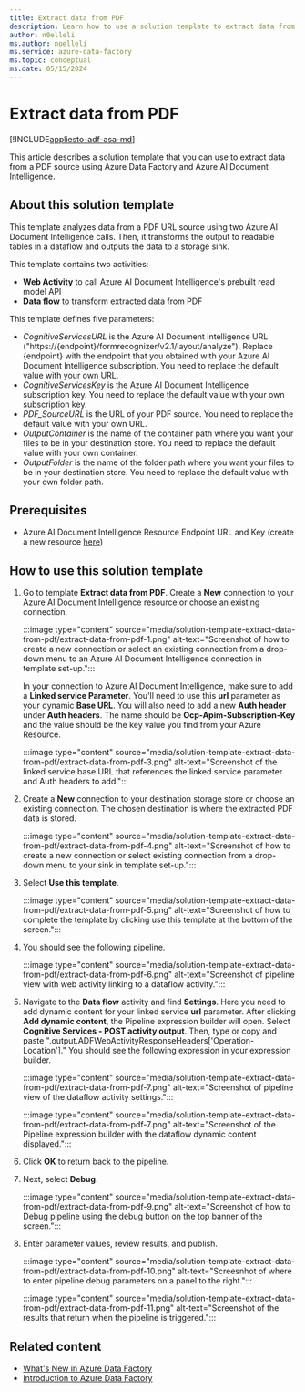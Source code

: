 ```yaml
---
title: Extract data from PDF
description: Learn how to use a solution template to extract data from a PDF source using Azure Data Factory.
author: n0elleli
ms.author: noelleli
ms.service: azure-data-factory
ms.topic: conceptual
ms.date: 05/15/2024
---
```


# Extract data from PDF

[!INCLUDE[appliesto-adf-asa-md](includes/appliesto-adf-asa-md.md)]

This article describes a solution template that you can use to extract data from a PDF source using Azure Data Factory and Azure AI Document Intelligence. 

## About this solution template

This template analyzes data from a PDF URL source using two Azure AI Document Intelligence calls. Then, it transforms the output to readable tables in a dataflow and outputs the data to a storage sink. 

This template contains two activities:  
-	**Web Activity** to call Azure AI Document Intelligence's prebuilt read model API
-	**Data flow** to transform extracted data from PDF

This template defines five parameters: 
-  *CognitiveServicesURL* is the Azure AI Document Intelligence URL ("https://{endpoint}/formrecognizer/v2.1/layout/analyze"). Replace {endpoint} with the endpoint that you obtained with your Azure AI Document Intelligence subscription. You need to replace the default value with your own URL.
-  *CognitiveServicesKey* is the Azure AI Document Intelligence subscription key. You need to replace the default value with your own subscription key.
-  *PDF_SourceURL* is the URL of your PDF source. You need to replace the default value with your own URL.
-  *OutputContainer* is the name of the container path where you want your files to be in your destination store. You need to replace the default value with your own container.
-  *OutputFolder* is the name of the folder path where you want your files to be in your destination store. You need to replace the default value with your own folder path.

## Prerequisites

* Azure AI Document Intelligence Resource Endpoint URL and Key (create a new resource [here](https://portal.azure.com/#create/Microsoft.CognitiveServicesFormRecognizer))

## How to use this solution template

1. Go to template **Extract data from PDF**. Create a **New** connection to your Azure AI Document Intelligence resource or choose an existing connection.

	:::image type="content" source="media/solution-template-extract-data-from-pdf/extract-data-from-pdf-1.png" alt-text="Screenshot of how to create a new connection or select an existing connection from a drop-down menu to an Azure AI Document Intelligence connection in template set-up.":::
	
    In your connection to Azure AI Document Intelligence, make sure to add a **Linked service Parameter**. You'll need to use this **url** parameter as your dynamic **Base URL**.
    You will also need to add a new **Auth header** under **Auth headers**. The name should be **Ocp-Apim-Subscription-Key** and the value should be the key value you find from your Azure Resource. 
   
   :::image type="content" source="media/solution-template-extract-data-from-pdf/extract-data-from-pdf-3.png" alt-text="Screenshot of the linked service base URL that references the linked service parameter and Auth headers to add.":::

3. Create a **New** connection to your destination storage store or choose an existing connection. The chosen destination is where the extracted PDF data is stored. 

	:::image type="content" source="media/solution-template-extract-data-from-pdf/extract-data-from-pdf-4.png" alt-text="Screenshot of how to create a new connection or select existing connection from a drop-down menu to your sink in template set-up.":::
   
4. Select **Use this template**. 

	:::image type="content" source="media/solution-template-extract-data-from-pdf/extract-data-from-pdf-5.png" alt-text="Screenshot of how to complete the template by clicking use this template at the bottom of the screen.":::

5. You should see the following pipeline. 

	:::image type="content" source="media/solution-template-extract-data-from-pdf/extract-data-from-pdf-6.png" alt-text="Screenshot of pipeline view with web activity linking to a dataflow activity.":::

6. Navigate to the **Data flow** activity and find **Settings**. Here you need to add dynamic content for your linked service **url** parameter. After clicking **Add dynamic content**, the Pipeline expression builder will open. Select **Cognitive Services - POST activity output**. Then, type or copy and paste ".output.ADFWebActivityResponseHeaders['Operation-Location']." You should see the following expression in your expression builder. 

	:::image type="content" source="media/solution-template-extract-data-from-pdf/extract-data-from-pdf-7.png" alt-text="Screenshot of pipeline view of the dataflow activity settings.":::

	:::image type="content" source="media/solution-template-extract-data-from-pdf/extract-data-from-pdf-7.png" alt-text="Screenshot of the Pipeline expression builder with the dataflow dynamic content displayed.":::

8. Click **OK** to return back to the pipeline. 
   
9. Next, select **Debug**.

	:::image type="content" source="media/solution-template-extract-data-from-pdf/extract-data-from-pdf-9.png" alt-text="Screenshot of how to Debug pipeline using the debug button on the top banner of the screen.":::

10. Enter parameter values, review results, and publish. 

	:::image type="content" source="media/solution-template-extract-data-from-pdf/extract-data-from-pdf-10.png" alt-text="Screesnhot of where to enter pipeline debug parameters on a panel to the right.":::

	:::image type="content" source="media/solution-template-extract-data-from-pdf/extract-data-from-pdf-11.png" alt-text="Screenshot of the results that return when the pipeline is triggered.":::

## Related content
- [What's New in Azure Data Factory](whats-new.md)
- [Introduction to Azure Data Factory](introduction.md)
